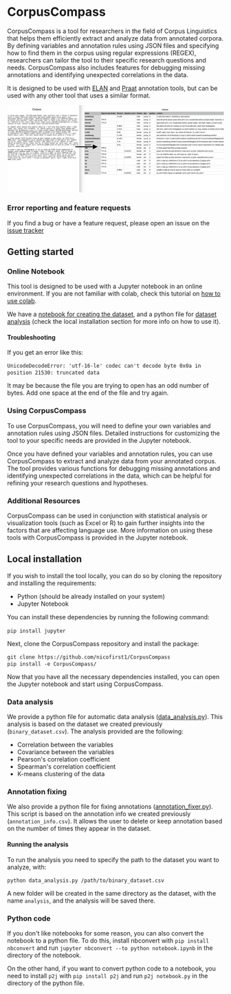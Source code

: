 # CorpusCompass

CorpusCompass is a tool for researchers in the field of Corpus Linguistics that helps them efficiently extract and analyze data from annotated corpora. 
By defining variables and annotation rules using JSON files and specifying how to find them in the corpus using regular expressions (REGEX), 
researchers can tailor the tool to their specific research questions and needs. 
CorpusCompass also includes features for debugging missing annotations and identifying unexpected correlations in the data.

It is designed to be used with [ELAN](https://tla.mpi.nl/tools/tla-tools/elan/) and [Praat](https://www.fon.hum.uva.nl/praat/) annotation tools,
but can be used with any other tool that uses a similar format.


![example image](./includes/example.png)

### Error reporting and feature requests
If you find a bug or have a feature request, please open an issue on the [issue tracker](https://github.com/nicofirst1/CorpusCompass/issues/new/choose)

## Getting started

### Online Notebook
This tool is designed to be used with a Jupyter notebook in an online environment.
If you are not familiar with colab, check this tutorial on [how to use colab](https://colab.research.google.com/notebooks/intro.ipynb).

We have a [notebook for creating the dataset](https://colab.research.google.com/github/nicofirst1/CorpusCompass/blob/main/src/dataset_creator/dataset_creation.ipynb), 
and a python file for [dataset analysis](./data_analysis.py) (check the local installation section for more info on how to use it).

#### Troubleshooting

If you get an error like this:
```
UnicodeDecodeError: 'utf-16-le' codec can't decode byte 0x0a in position 21530: truncated data
```
It may be because the file you are trying to open has an odd number of bytes. 
Add one space at the end of the file and try again.

### Using CorpusCompass

To use CorpusCompass, you will need to define your own variables and annotation rules using JSON files. 
Detailed instructions for customizing the tool to your specific needs are provided in the Jupyter notebook.

Once you have defined your variables and annotation rules, you can use CorpusCompass to extract and analyze data from your annotated corpus. 
The tool provides various functions for debugging missing annotations and identifying unexpected correlations in the data, 
which can be helpful for refining your research questions and hypotheses.


### Additional Resources

CorpusCompass can be used in conjunction with statistical analysis or visualization tools (such as Excel or R) to gain 
further insights into the factors that are affecting language use. More information on using these tools with CorpusCompass 
is provided in the Jupyter notebook.



## Local installation 

If you wish to install the tool locally, you can do so by cloning the repository and 
installing the requirements:
- Python (should be already installed on your system)
- Jupyter Notebook

You can install these dependencies by running the following command:

`pip install jupyter`

Next, clone the CorpusCompass repository and install the package:

```
git clone https://github.com/nicofirst1/CorpusCompass
pip install -e CorpusCompass/
```

Now that you have all the necessary dependencies installed, you can open the Jupyter notebook and start using CorpusCompass.

### Data analysis
We provide a python file for automatic data analysis ([data_analysis.py](data_analysis.py)). This analysis is based on the dataset we created previously (`binary_dataset.csv`).
The analysis provided are the following:
- Correlation between the variables
- Covariance between the variables
- Pearson's correlation coefficient
- Spearman's correlation coefficient
- K-means clustering of the data

### Annotation fixing
We also provide a python file for fixing annotations ([annotation_fixer.py](annotation_fixer.py)). 
This script is based on the annotation info we created previously (`annotation_info.csv`). 
It allows the user to delete or keep annotation based on the number of times they appear in the dataset.

#### Running the analysis
To run the analysis you need to specify the path to the dataset you want to analyze, with:
```
python data_analysis.py /path/to/binary_dataset.csv
```
A new folder will be created in the same directory as the dataset, with the name `analysis`, and the analysis will be saved there.

### Python code
If you don't like notebooks for some reason, you can also convert the notebook to a python file.
To do this, install nbconvert with `pip install nbconvert` and run `jupyter nbconvert --to python notebook.ipynb` in the directory of the notebook.

On the other hand, if you want to convert python code to a notebook, you need to install `p2j` with `pip install p2j` 
and run `p2j notebook.py` in the directory of the python file.

